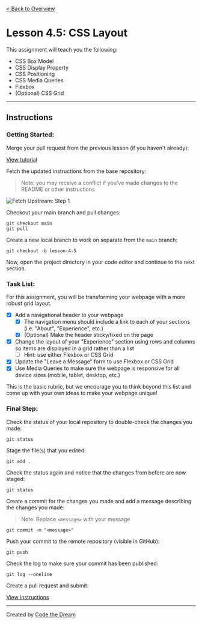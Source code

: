 [< Back to Overview](../../README.md)

# Lesson 4.5: CSS Layout

This assignment will teach you the following:

- CSS Box Model
- CSS Display Property
- CSS Positioning
- CSS Media Queries
- Flexbox
- (Optional) CSS Grid

---

## Instructions

### Getting Started:

Merge your pull request from the previous lesson (if you haven't already):

[View tutorial](../common/how-to-merge.md)

Fetch the updated instructions from the base repository:

> Note: you may receive a conflict if you've made changes to the README or other instructions

![Fetch Upstream: Step 1](../assets/fetch-upstream/step-1.jpg)

Checkout your main branch and pull changes:

    git checkout main
    git pull

Create a new local branch to work on separate from the `main` branch:

    git checkout -b lesson-4-5

Now, open the project directory in your code editor and continue to the next section.

### Task List:

For this assignment, you will be transforming your webpage with a more robust grid layout.

- [x] Add a navigational header to your webpage
  - [x] The navigation menu should include a link to each of your sections (i.e. "About", "Experience", etc.)
  - [x] (Optional) Make the header sticky/fixed on the page
- [x] Change the layout of your "Experience" section using rows and columns so items are displayed in a grid rather than a list
  - [ ] Hint: use either Flexbox or CSS Grid
- [x] Update the "Leave a Message" form to use Flexbox or CSS Grid
- [x] Use Media Queries to make sure the webpage is responsive for all device sizes (mobile, tablet, desktop, etc.)

This is the basic rubric, but we encourage you to think beyond this list and come up with your own ideas to make your webpage unique!

### Final Step:

Check the status of your local repository to double-check the changes you made:

    git status

Stage the file(s) that you edited:

    git add .

Check the status again and notice that the changes from before are now staged:

    git status

Create a commit for the changes you made and add a message describing the changes you made:

> Note: Replace `<message>` with your message

    git commit -m "<message>"

Push your commit to the remote repository (visible in GitHub):

    git push

Check the log to make sure your commit has been published:

    git log --oneline

Create a pull request and submit:

[View instructions](../common/how-to-pull-request.md)

---

Created by [Code the Dream](https://www.codethedream.org)
